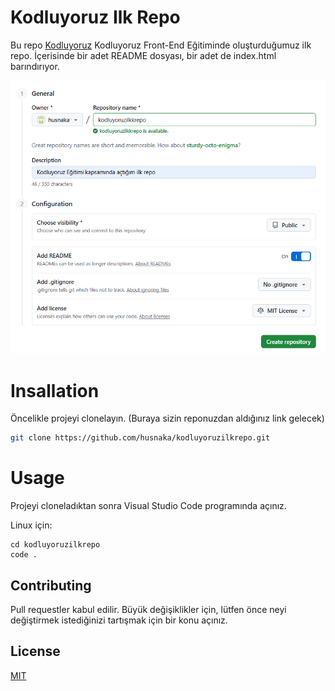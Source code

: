 # Kodluyoruz Ilk Repo
Bu repo [Kodluyoruz](https://www.kodluyoruz.org) Kodluyoruz Front-End Eğitiminde oluşturduğumuz ilk repo. İçerisinde bir adet README dosyası, bir adet de index.html barındırıyor.

![github](figures/github.png)

# Insallation
Öncelikle projeyi clonelayın. (Buraya sizin reponuzdan aldığınız link gelecek)

```bash
git clone https://github.com/husnaka/kodluyoruzilkrepo.git
```

# Usage
Projeyi cloneladıktan sonra Visual Studio Code programında açınız.

Linux için:
```linux
cd kodluyoruzilkrepo
code .
```

## Contributing
Pull requestler kabul edilir. Büyük değişiklikler için, lütfen önce neyi değiştirmek istediğinizi tartışmak için bir konu açınız.


## License
[MIT](https://choosealicense.com/licenses/mit/)
